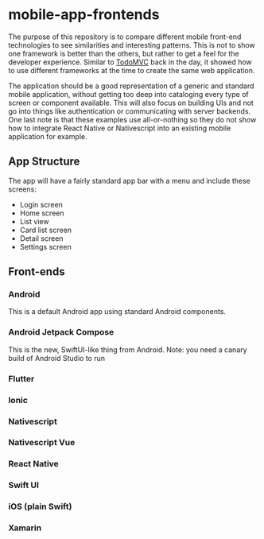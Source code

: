 # mobile-app-frontends

The purpose of this repository is to compare different mobile front-end technologies to see similarities and interesting patterns. This is not to show one framework is better than the others, but rather to get a feel for the developer experience. Similar to [TodoMVC](http://todomvc.com/) back in the day, it showed how to use different frameworks at the time to create the same web application. 

The application should be a good representation of a generic and standard mobile application, without getting too deep into cataloging every type of screen or component available. This will also focus on building UIs and not go into things like authentication or communicating with server backends. One last note is that these examples use all-or-nothing so they do not show how to integrate React Native or Nativescript into an existing mobile application for example. 

## App Structure

The app will have a fairly standard app bar with a menu and include these screens:

* Login screen
* Home screen
* List view
* Card list screen
* Detail screen
* Settings screen


## Front-ends

### Android

This is a default Android app using standard Android components.

### Android Jetpack Compose

This is the new, SwiftUI-like thing from Android. Note: you need a canary build of Android Studio to run

### Flutter

### Ionic

### Nativescript

### Nativescript Vue

### React Native

### Swift UI

### iOS (plain Swift)

### Xamarin